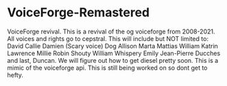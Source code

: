 # VoiceForge-Remastered
VoiceForge revival.
This is a revival of the og voiceforge from 2008-2021. All voices and rights go to cepstral.
This will include but NOT limited to:
David
Callie
Damien (Scary voice)
Dog
Allison
Marta
Mattias
William
Katrin
Lawrence
Millie
Robin
Shouty
William
Whispery
Emily
Jean-Pierre
Ducches
and last, Duncan.
We will figure out how to get diesel pretty soon.
This is a mimic of the voiceforge api.
This is still being worked on so dont get to hefty.
